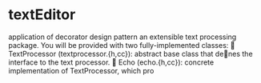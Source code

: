 # textEditor
application of decorator design pattern
an extensible text processing package. You will be provided with two fully-implemented
classes:
 TextProcessor (textprocessor.{h,cc}): abstract base class that denes the interface
to the text processor.
 Echo (echo.{h,cc}): concrete implementation of TextProcessor, which pro
